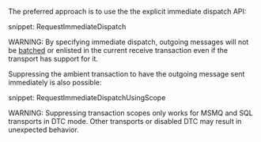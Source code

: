 The preferred approach is to use the the explicit immediate dispatch API:

snippet: RequestImmediateDispatch

WARNING: By specifying immediate dispatch, outgoing messages will not be [batched](/nservicebus/messaging/batched-dispatch.md) or enlisted in the current receive transaction even if the transport has support for it.

Suppressing the ambient transaction to have the outgoing message sent immediately is also possible:

snippet: RequestImmediateDispatchUsingScope

WARNING: Suppressing transaction scopes only works for MSMQ and SQL transports in DTC mode. Other transports or disabled DTC may result in unexpected behavior.